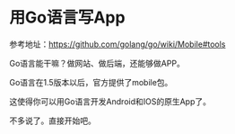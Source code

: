 # 用Go语言写App

参考地址：https://github.com/golang/go/wiki/Mobile#tools

Go语言能干嘛？做网站、做后端，还能够做APP。

Go语言在1.5版本以后，官方提供了mobile包。

这使得你可以用Go语言开发Android和IOS的原生App了。

不多说了。直接开始吧。

